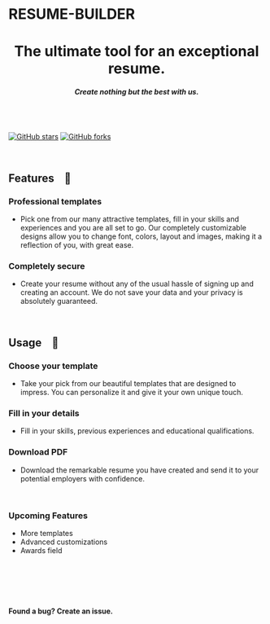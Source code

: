 # RESUME-BUILDER


<p align="center">

</p>

<h1 align="center">The ultimate tool for an exceptional resume.</h1>
<h5 align="center">Create nothing but the best with us.</h5>

<br><br>

[![GitHub stars](https://img.shields.io/github/stars/hhhrrrttt222111/resume-builder?color=ff69b4&style=flatsquare)](https://github.com/hhhrrrttt222111/resume-builder/stargazers)
[![GitHub forks](https://img.shields.io/github/forks/hhhrrrttt222111/resume-builder?color=blueviolet&style=flatsquare)](https://github.com/hhhrrrttt222111/resume-builder/network)

<br>

## Features &nbsp;&nbsp; :page_with_curl:

### Professional templates
* Pick one from our many attractive templates, fill in your skills and experiences and you are all set to go. Our completely customizable designs allow you to change font, colors, layout and images, making it a reflection of you, with great ease.

### Completely secure
* Create your resume without any of the usual hassle of signing up and creating an account. We do not save your data and your privacy is absolutely guaranteed.

<br>

## Usage  &nbsp;&nbsp; :scroll:

### Choose your template
* Take your pick from our beautiful templates that are designed to impress. You can personalize it and give it your own unique touch.

### Fill in your details
* Fill in your skills, previous experiences and educational qualifications.

### Download PDF
* Download the remarkable resume you have created and send it to your potential employers with confidence.
<br> 



### Upcoming Features &nbsp;&nbsp; 
* More templates
* Advanced customizations
* Awards field

<br><br><br><br>

#### Found a bug? Create an issue.

<br><br>



<br><br>

